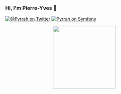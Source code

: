 ### Hi, I'm Pierre-Yves 👋

[![@_Pyrrah_ on Twitter](https://shields.io/badge/twitter-%40__Pyrrah__-blue.svg?logo=twitter&style=plastic)](https://twitter.com/intent/follow?screen_name=_Pyrrah_)
[![Pyrrah on Symfony](https://shields.io/badge/connect-Pyrrah-blue?logo=symfony&style=plastic)](https://connect.symfony.com/profile/pyrrah)

<p align="center">
  <img width="200" src="https://media.giphy.com/media/WFZvB7VIXBgiz3oDXE/giphy.gif">
</p>